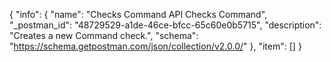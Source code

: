 {
  "info": {
    "name": "Checks Command API Checks Command",
    "_postman_id": "48729529-a1de-46ce-bfcc-65c60e0b5715",
    "description": "Creates a new Command check.",
    "schema": "https://schema.getpostman.com/json/collection/v2.0.0/"
  },
  "item": []
}